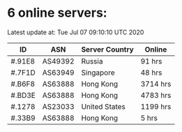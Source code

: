 # 6 online servers:

Latest update at: Tue Jul 07 09:10:10 UTC 2020

| ID | ASN | Server Country | Online |
| -- | --- | -------------- | ------ |
| #.91E8 | AS49392 | Russia | 91 hrs |
| #.7F1D | AS63949 | Singapore | 48 hrs |
| #.B6F8 | AS63888 | Hong Kong | 3714 hrs |
| #.BD3E | AS63888 | Hong Kong | 4783 hrs |
| #.1278 | AS23033 | United States | 1199 hrs |
| #.33B9 | AS63888 | Hong Kong | 5 hrs |

